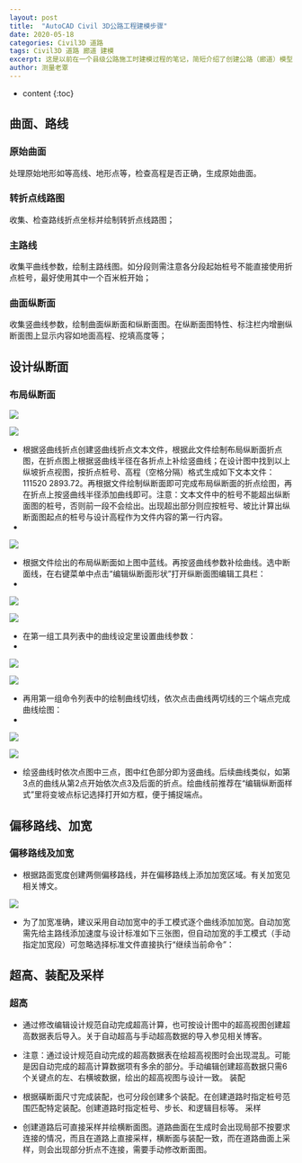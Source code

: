 ```yaml
---
layout: post
title:  "AutoCAD Civil 3D公路工程建模步骤"
date: 2020-05-18
categories: Civil3D 道路
tags: Civil3D 道路 廊道 建模
excerpt: 这是以前在一个县级公路施工时建模过程的笔记，简短介绍了创建公路（廊道）模型的步骤。
author: 测量老覃
---
```

* content
{:toc}

## 曲面、路线

### 原始曲面

处理原始地形如等高线、地形点等，检查高程是否正确，生成原始曲面。

### 转折点线路图

收集、检查路线折点坐标并绘制转折点线路图；

### 主路线

收集平曲线参数，绘制主路线图。如分段则需注意各分段起始桩号不能直接使用折点桩号，最好使用其中一个百米桩开始；

### 曲面纵断面

收集竖曲线参数，绘制曲面纵断面和纵断面图。在纵断面图特性、标注栏内增删纵断面图上显示内容如地面高程、挖填高度等；

## 设计纵断面

### 布局纵断面

![](/img/2020/2022-09-06-13-48-14.png)

![](/img/2020/2022-09-06-13-48-25.png)

- 根据竖曲线折点创建竖曲线折点文本文件，根据此文件绘制布局纵断面折点图，在折点图上根据竖曲线半径在各折点上补绘竖曲线；在设计图中找到以上纵坡折点视图，按折点桩号、高程（空格分隔）格式生成如下文本文件：111520 2893.72。再根据文件绘制纵断面即可完成布局纵断面的折点绘图，再在折点上按竖曲线半径添加曲线即可。注意：文本文件中的桩号不能超出纵断面图的桩号，否则前一段不会绘出。出现超出部分则应按桩号、坡比计算出纵断面图起点的桩号与设计高程作为文件内容的第一行内容。
- 
![](/img/2020/2022-09-06-13-48-42.png)

- 根据文件绘出的布局纵断面如上图中蓝线。再按竖曲线参数补绘曲线。选中断面线，在右键菜单中点击“编辑纵断面形状”打开纵断面图编辑工具栏：
- 
![](/img/2020/2022-09-06-13-48-51.png)

![](/img/2020/2022-09-06-13-48-59.png)

- 在第一组工具列表中的曲线设定里设置曲线参数：
- 
![](/img/2020/2022-09-06-13-49-09.png)

![](/img/2020/2022-09-06-13-49-20.png)

- 再用第一组命令列表中的绘制曲线切线，依次点击曲线两切线的三个端点完成曲线绘图：
- 
![](/img/2020/2022-09-06-13-49-36.png)

![](/img/2020/2022-09-06-13-49-48.png)

- 绘竖曲线时依次点图中三点，图中红色部分即为竖曲线。后续曲线类似，如第3点的曲线从第2点开始依次点3及后面的折点。绘曲线前推荐在“编辑纵断面样式”里将变坡点标记选择打开如方框，便于捕捉端点。

## 偏移路线、加宽

### 偏移路线及加宽

- 根据路面宽度创建两侧偏移路线，并在偏移路线上添加加宽区域。有关加宽见相关博文。

![](/img/2020/2022-09-06-13-49-57.png)

- 为了加宽准确，建议采用自动加宽中的手工模式逐个曲线添加加宽。自动加宽需先给主路线添加速度与设计标准如下三张图，但自动加宽的手工模式（手动指定加宽段）可忽略选择标准文件直接执行“继续当前命令”：

## 超高、装配及采样

### 超高

- 通过修改编辑设计规范自动完成超高计算，也可按设计图中的超高视图创建超高数据表后导入。关于自动超高与手动超高数据的导入参见相关博客。

- 注意：通过设计规范自动完成的超高数据表在绘超高视图时会出现混乱。可能是因自动完成的超高计算数据项有多余的部分。手动编辑创建超高数据只需6个关键点的左、右横坡数据，绘出的超高视图与设计一致。
装配

- 根据磺断面尺寸完成装配，也可分段创建多个装配。在创建道路时指定桩号范围匹配特定装配。创建道路时指定桩号、步长、和逻辑目标等。
采样

- 创建道路后可直接采样并绘横断面图。道路曲面在生成时会出现局部不按要求连接的情况，而且在道路上直接采样，横断面与装配一致，而在道路曲面上采样，则会出现部分折点不连接，需要手动修改断面图。